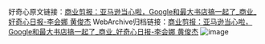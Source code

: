 好奇心原文链接：[商业剪报：亚马逊当心啦，Google和最大书店搞一起了_商业_好奇心日报-李会娜 黄俊杰](https://www.qdaily.com/articles/1787.html)
WebArchive归档链接：[商业剪报：亚马逊当心啦，Google和最大书店搞一起了_商业_好奇心日报-李会娜 黄俊杰](http://web.archive.org/web/20190623150048/https://www.qdaily.com/articles/1787.html)
![image](http://ww3.sinaimg.cn/large/007d5XDply1g3v4mljzqtj30u04mlx6p)